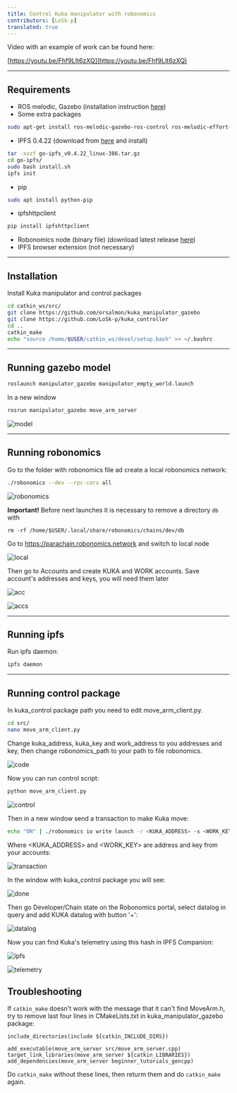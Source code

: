 ```yaml
---
title: Control Kuka manipulator with robonomics
contributors: [LoSk-p]
translated: true
---
```


Video with an example of work can be found here:

[https://youtu.be/Fhf9LIt6zXQ](https://youtu.be/Fhf9LIt6zXQ)
***
## Requirements
* ROS melodic, Gazebo (installation instruction [here](http://wiki.ros.org/melodic/Installation/Ubuntu))
* Some extra packages
```bash
sudo apt-get install ros-melodic-gazebo-ros-control ros-melodic-effort-controllers ros-melodic-joint-state-controller
```
* IPFS 0.4.22 (download from [here](https://www.npackd.org/p/ipfs/0.4.22) and install)
```bash
tar -xvzf go-ipfs_v0.4.22_linux-386.tar.gz
cd go-ipfs/
sudo bash install.sh
ipfs init
```
* pip
```bash
sudo apt install python-pip
```
* ipfshttpclient
```bash
pip install ipfshttpclient
```
* Robonomics node (binary file) (download latest release [here](https://github.com/airalab/robonomics/releases))
* IPFS browser extension (not necessary)
***
## Installation
Install Kuka manipulator and control packages
```bash
cd catkin_ws/src/
git clone https://github.com/orsalmon/kuka_manipulator_gazebo
git clone https://github.com/LoSk-p/kuka_controller
cd ..
catkin_make
echo "source /home/$USER/catkin_ws/devel/setup.bash" >> ~/.bashrc
```
***
## Running gazebo model
```bash
roslaunch manipulator_gazebo manipulator_empty_world.launch
```
In a new window
```bash
rosrun manipulator_gazebo move_arm_server
```
![model](../images/kuka-demo/gazebo.jpg)
***
## Running robonomics
Go to the folder with robonomics file ad create a local robonomics network:
```bash
./robonomics --dev --rpc-cors all
```

![robonomics](../images/kuka-demo/robonomics.jpg)

**Important!** Before next launches it is necessary to remove a directory `db` with

```
rm -rf /home/$USER/.local/share/robonomics/chains/dev/db
```

Go to https://parachain.robonomics.network and switch to local node

![local](../images/kuka-demo/local.jpg)

Then go to Accounts and create KUKA and WORK accounts. Save account's addresses and keys, you will need them later

![acc](../images/kuka-demo/create_account.jpg)

![accs](../images/kuka-demo/accounts.jpg)
***
## Running ipfs
Run ipfs daemon:
```bash
ipfs daemon
```
***
## Running control package
In kuka_control package path you need to edit move_arm_client.py. 
```bash
cd src/
nano move_arm_client.py
```
Change kuka_address, kuka_key and work_address to you addresses and key, then change robonomics_path to your path to file robonomics.

![code](../images/kuka-demo/code.jpg)

Now you can run control script:
```bash
python move_arm_client.py
```
![control](../images/kuka-demo/control.jpg)

Then in a new window send a transaction to make Kuka move:
```bash
echo "ON" | ./robonomics io write launch -r <KUKA_ADDRESS> -s <WORK_KEY>
```
Where <KUKA_ADDRESS> and <WORK_KEY> are address and key from your accounts:

![transaction](../images/kuka-demo/transaction.jpg)

In the window with kuka_control package you will see:

![done](../images/kuka-demo/done.jpg)

Then go Developer/Chain state on the Robonomics portal, select datalog in query and add KUKA datalog with button '+':

![datalog](../images/kuka-demo/datalog.jpg)

Now you can find Kuka's telemetry using this hash in IPFS Companion:

![ipfs](../images/kuka-demo/ipfs.jpg)

![telemetry](../images/kuka-demo/telemetry.jpg)

## Troubleshooting

If `catkin_make` doesn't work with the message that it can't find MoveArm.h, try to remove last four lines in CMakeLists.txt in kuka_manipulator_gazebo package:
```
include_directories(include ${catkin_INCLUDE_DIRS})

add_executable(move_arm_server src/move_arm_server.cpp)
target_link_libraries(move_arm_server ${catkin_LIBRARIES})
add_dependencies(move_arm_server beginner_tutorials_gencpp)
```
Do `catkin_make` without these lines, then returm them and do `catkin_make` again.




